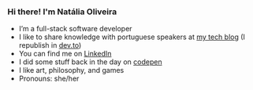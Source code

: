 ### Hi there! I'm Natália Oliveira
- I’m a full-stack software developer
- I like to share knowledge with portuguese speakers at [my tech blog](https://nfo94.github.io/) (I republish in [dev.to](https://dev.to/nfo94))
- You can find me on [LinkedIn](https://www.linkedin.com/in/nataliaferreiraoliveira/)
- I did some stuff back in the day on [codepen](https://codepen.io/nfo94)
- I like art, philosophy, and games
- Pronouns: she/her
